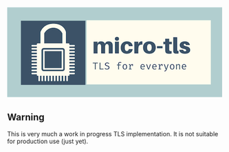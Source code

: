 ![Micro TLS](logo.png)

## Warning

This is very much a work in progress TLS implementation. It is not suitable for
production use (just yet).
